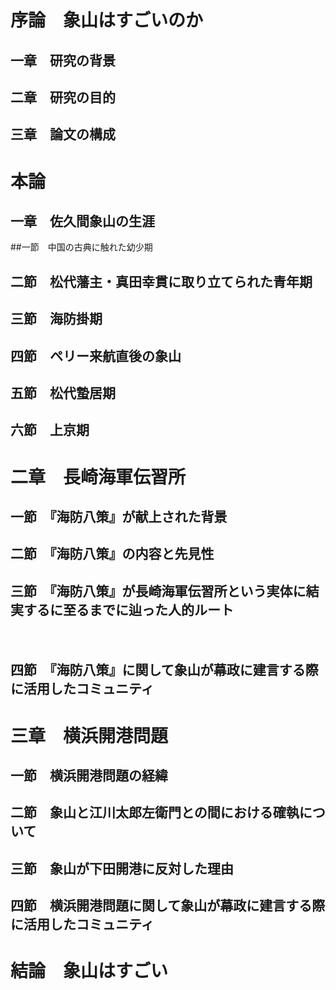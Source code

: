 # 序論　象山はすごいのか

## 一章　研究の背景

## 二章　研究の目的

## 三章　論文の構成

# 本論　

## 一章　佐久間象山の生涯

##一節　中国の古典に触れた幼少期

## 二節　松代藩主・真田幸貫に取り立てられた青年期

## 三節　海防掛期

## 四節　ペリー来航直後の象山

## 五節　松代蟄居期

## 六節　上京期

# 二章　長崎海軍伝習所

## 一節　『海防八策』が献上された背景

## 二節　『海防八策』の内容と先見性

## 三節　『海防八策』が長崎海軍伝習所という実体に結実するに至るまでに辿った人的ルート
　
## 四節　『海防八策』に関して象山が幕政に建言する際に活用したコミュニティ



# 三章　横浜開港問題

## 一節　横浜開港問題の経緯

## 二節　象山と江川太郎左衛門との間における確執について

## 三節　象山が下田開港に反対した理由

## 四節　横浜開港問題に関して象山が幕政に建言する際に活用したコミュニティ

# 結論　象山はすごい
